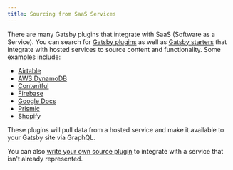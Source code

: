 ```yaml
---
title: Sourcing from SaaS Services
---
```


There are many Gatsby plugins that integrate with SaaS (Software as a Service). You can search for [Gatsby plugins](/plugins/) as well as [Gatsby starters](/starters/) that integrate with hosted services to source content and functionality. Some examples include:

- [Airtable](/packages/gatsby-source-airtable)
- [AWS DynamoDB](/packages/gatsby-source-dynamodb)
- [Contentful](/packages/gatsby-source-contentful/)
- [Firebase](/packages/gatsby-source-firebase)
- [Google Docs](/packages/gatsby-source-google-docs)
- [Prismic](/packages/gatsby-source-prismic-graphql)
- [Shopify](/packages/gatsby-source-shopify)

These plugins will pull data from a hosted service and make it available to your Gatsby site via GraphQL.

You can also [write your own source plugin](/docs/creating-a-source-plugin/) to integrate with a service that isn't already represented.

